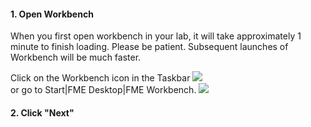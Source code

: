 <head><base target="_blank"> </head>


#### 1. Open Workbench
When you first open workbench in your lab, it will take approximately 1 minute to finish loading. Please be patient.
Subsequent launches of Workbench will be much faster.

Click on the Workbench icon in the Taskbar ![](https://content.screencast.com/users/Ryan.Cragg/folders/Snagit/media/f1079772-39d2-46b9-8402-2bb8c9db2935/2021-06-21_15-58-31.png)  
or go to Start|FME Desktop|FME Workbench.
![](https://content.screencast.com/users/Ryan.Cragg/folders/Snagit/media/4950a7c7-8c8a-4338-8ba7-89ccc1a42aaa/2021-06-21_16-02-08.png)

#### 2. Click "Next"

